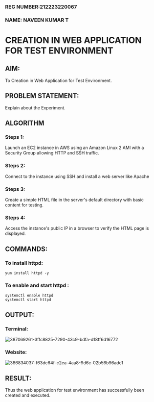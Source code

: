 ### REG NUMBER:212223220067
### NAME: NAVEEN KUMAR T
# CREATION IN WEB APPLICATION FOR TEST ENVIRONMENT
## AIM:
To Creation in Web Application for Test Environment.
## PROBLEM STATEMENT:
Explain about the Experiment.

## ALGORITHM
 ### Steps 1:
 Launch an EC2 instance in AWS using an Amazon Linux 2 AMI with a Security Group allowing HTTP and SSH traffic.
 ### Steps 2:
 Connect to the instance using SSH and install a web server like Apache
 ### Steps 3:
 Create a simple HTML file in the server's default directory with basic content for testing.
 ### Steps 4:
 Access the instance's public IP in a browser to verify the HTML page is displayed.

## COMMANDS:
### To install httpd:
```
yum install httpd -y
```
### To enable and start httpd :
```
systemctl enable httpd
systemctl start httpd
```
## OUTPUT:
 ### Terminal:
![387069261-3ffc8825-7290-43c9-bdfa-d18ff6d16772](https://github.com/user-attachments/assets/95a8b123-86b5-4f82-b8e0-dffeada0cb21)
### Website:
 ![386834037-f63dc64f-c2ea-4aa8-9d6c-02b56b96adc1](https://github.com/user-attachments/assets/bc59d41c-00c4-4c0a-9890-00edb2dfbf6a)

## RESULT:
Thus the web application for test environment has successfully been created and executed.
 

  


